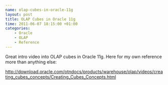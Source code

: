 ```yaml
--- 
name: olap-cubes-in-oracle-11g
layout: post
title: OLAP Cubes in Oracle 11g
time: 2011-06-07 18:15:00 +01:00
categories:
    - Oracle
    - OLAP
    - Reference
---
```

Great intro video into OLAP cubes in Oracle 11g. Here for my own reference more than anything else:

<http://download.oracle.com/otndocs/products/warehouse/olap/videos/creating_cubes_concepts/Creating_Cubes_Concepts.html>

